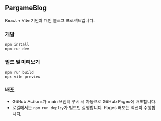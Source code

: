 ## PargameBlog

React + Vite 기반의 개인 블로그 프로젝트입니다.

### 개발
```
npm install
npm run dev
```

### 빌드 및 미리보기
```
npm run build
npx vite preview
```

### 배포
- GitHub Actions가 main 브랜치 푸시 시 자동으로 GitHub Pages에 배포합니다.
- 로컬에서는 `npm run deploy`가 빌드만 실행합니다. Pages 배포는 액션이 수행합니다.
